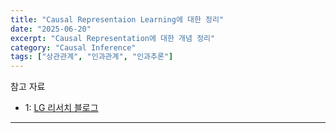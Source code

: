 ```yaml
---
title: "Causal Representaion Learning에 대한 정리"
date: "2025-06-20"
excerpt: "Causal Representation에 대한 개념 정리"
category: "Causal Inference"
tags: ["상관관계", "인과관계", "인과추론"]
---
```


참고 자료
- 1: [LG 리서치 블로그](https://www.lgresearch.ai/blog/view?seq=306)

---

